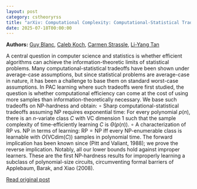 ```yaml
---
layout: post
category: cstheoryrss
title: "arXiv: Computational Complexity: Computational-Statistical Tradeoffs from NP-hardness"
date: 2025-07-18T00:00:00
---
```


**Authors:** [Guy Blanc](https://dblp.uni-trier.de/search?q=Guy+Blanc), [Caleb Koch](https://dblp.uni-trier.de/search?q=Caleb+Koch), [Carmen Strassle](https://dblp.uni-trier.de/search?q=Carmen+Strassle), [Li-Yang Tan](https://dblp.uni-trier.de/search?q=Li-Yang+Tan)

A central question in computer science and statistics is whether efficient
algorithms can achieve the information-theoretic limits of statistical
problems. Many computational-statistical tradeoffs have been shown under
average-case assumptions, but since statistical problems are average-case in
nature, it has been a challenge to base them on standard worst-case
assumptions.
In PAC learning where such tradeoffs were first studied, the question is
whether computational efficiency can come at the cost of using more samples
than information-theoretically necessary. We base such tradeoffs on
$\mathsf{NP}$-hardness and obtain:
$\circ$ Sharp computational-statistical tradeoffs assuming $\mathsf{NP}$
requires exponential time: For every polynomial $p(n)$, there is an $n$-variate
class $C$ with VC dimension $1$ such that the sample complexity of
time-efficiently learning $C$ is $\Theta(p(n))$.
$\circ$ A characterization of $\mathsf{RP}$ vs. $\mathsf{NP}$ in terms of
learning: $\mathsf{RP} = \mathsf{NP}$ iff every $\mathsf{NP}$-enumerable class
is learnable with $O(\mathrm{VCdim}(C))$ samples in polynomial time. The
forward implication has been known since (Pitt and Valiant, 1988); we prove the
reverse implication.
Notably, all our lower bounds hold against improper learners. These are the
first $\mathsf{NP}$-hardness results for improperly learning a subclass of
polynomial-size circuits, circumventing formal barriers of Applebaum, Barak,
and Xiao (2008).

[Read original post](http://arxiv.org/abs/2507.13222v1)
